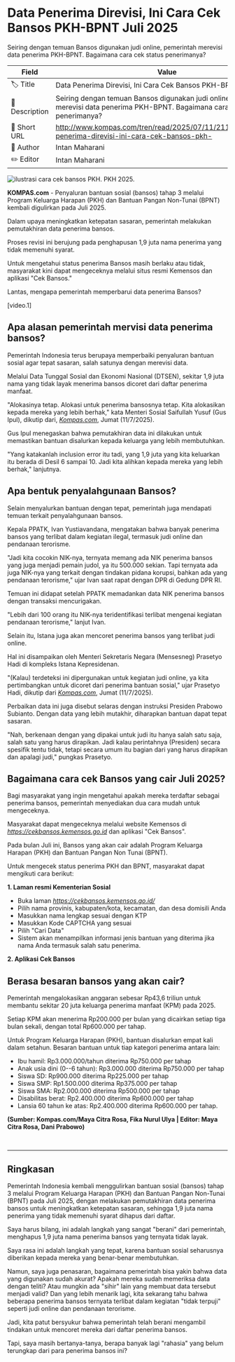 # Data Penerima Direvisi, Ini Cara Cek Bansos PKH-BPNT Juli 2025

Seiring dengan temuan Bansos digunakan judi online, pemerintah merevisi data penerima PKH-BPNT. Bagaimana cara cek status penerimanya?

| Field         | Value                                                       |
|---------------|-------------------------------------------------------------|
| 🏷️ Title       | Data Penerima Direvisi, Ini Cara Cek Bansos PKH-BPNT Juli 2025 |
| 📝 Description | Seiring dengan temuan Bansos digunakan judi online, pemerintah merevisi data penerima PKH-BPNT. Bagaimana cara cek status penerimanya? |
| 🔗 Short URL   | http://www.kompas.com/tren/read/2025/07/11/211500265/data-penerima-direvisi-ini-cara-cek-bansos-pkh- |
| 👤 Author      | Intan Maharani |
| ✏️ Editor      | Intan Maharani |

![ilustrasi cara cek bansos PKH. PKH 2025.](https://asset.kompas.com/crops/uDWXzDyjeaZVfLaCqMFKOtGALUM=/159x699:1428x1546/750x500/data/photo/2025/07/01/686332b05ef47.png)

**KOMPAS.com** - Penyaluran bantuan sosial (bansos) tahap 3 melalui Program Keluarga Harapan (PKH) dan Bantuan Pangan Non-Tunai (BPNT) kembali digulirkan pada Juli 2025. 

Dalam upaya meningkatkan ketepatan sasaran, pemerintah melakukan pemutakhiran data penerima bansos.

Proses revisi ini berujung pada penghapusan 1,9 juta nama penerima yang tidak memenuhi syarat. 

Untuk mengetahui status penerima Bansos masih berlaku atau tidak, masyarakat kini dapat mengeceknya melalui situs resmi Kemensos dan aplikasi "Cek Bansos."

Lantas, mengapa pemerintah memperbarui data penerima Bansos? 

\[video.1\]

## Apa alasan pemerintah mervisi data penerima bansos?

Pemerintah Indonesia terus berupaya memperbaiki penyaluran bantuan sosial agar tepat sasaran, salah satunya dengan merevisi data. 

Melalui Data Tunggal Sosial dan Ekonomi Nasional (DTSEN), sekitar 1,9 juta nama yang tidak layak menerima bansos dicoret dari daftar penerima manfaat. 

\"Alokasinya tetap. Alokasi untuk penerima bansosnya tetap. Kita alokasikan kepada mereka yang lebih berhak,\" kata Menteri Sosial Saifullah Yusuf (Gus Ipul), dikutip dari, [*Kompas.com*](https://www.kompas.com/jawa-barat/read/2025/07/11/090000388/bansos-pkh-dan-bpnt-tahap-3-cair-juli-2025-ini-cara-cek-nama-penerima?page=all#page2), Jumat (11/7/2025). 

Gus Ipul menegaskan bahwa pemutakhiran data ini dilakukan untuk memastikan bantuan disalurkan kepada keluarga yang lebih membutuhkan. 

\"Yang katakanlah inclusion error itu tadi, yang 1,9 juta yang kita keluarkan itu berada di Desil 6 sampai 10. Jadi kita alihkan kepada mereka yang lebih berhak,\" lanjutnya.

## Apa bentuk penyalahgunaan Bansos? 

Selain menyalurkan bantuan dengan tepat, pemerintah juga mendapati temuan terkait penyalahgunaan bansos. 

Kepala PPATK, Ivan Yustiavandana, mengatakan bahwa banyak penerima bansos yang terlibat dalam kegiatan ilegal, termasuk judi online dan pendanaan terorisme. 

\"Jadi kita cocokin NIK-nya, ternyata memang ada NIK penerima bansos yang juga menjadi pemain judol, ya itu 500.000 sekian. Tapi ternyata ada juga NIK-nya yang terkait dengan tindakan pidana korupsi, bahkan ada yang pendanaan terorisme,\" ujar Ivan saat rapat dengan DPR di Gedung DPR RI. 

Temuan ini didapat setelah PPATK memadankan data NIK penerima bansos dengan transaksi mencurigakan. 

\"Lebih dari 100 orang itu NIK-nya teridentifikasi terlibat mengenai kegiatan pendanaan terorisme,\" lanjut Ivan.

Selain itu, Istana juga akan mencoret penerima bansos yang terlibat judi online. 

Hal ini disampaikan oleh Menteri Sekretaris Negara (Mensesneg) Prasetyo Hadi di kompleks Istana Kepresidenan. 

\"(Kalau) terdeteksi ini dipergunakan untuk kegiatan judi online, ya kita pertimbangkan untuk dicoret dari penerima bantuan sosial,\" ujar Prasetyo Hadi, dikutip dari [*Kompas.com*](https://nasional.kompas.com/read/2025/07/11/16385081/istana-ancam-coret-penerima-bansos-yang-main-judi-online-dan-narkoba), Jumat (11/7/2025). 

Perbaikan data ini juga disebut selaras dengan instruksi Presiden Prabowo Subianto. Dengan data yang lebih mutakhir, diharapkan bantuan dapat tepat sasaran. 

\"Nah, berkenaan dengan yang dipakai untuk judi itu hanya salah satu saja, salah satu yang harus dirapikan. Jadi kalau perintahnya (Presiden) secara spesifik tentu tidak, tetapi secara umum itu bagian dari yang harus dirapikan dan apalagi judi,\" pungkas Prasetyo. 

## Bagaimana cara cek Bansos yang cair Juli 2025?

Bagi masyarakat yang ingin mengetahui apakah mereka terdaftar sebagai penerima bansos, pemerintah menyediakan dua cara mudah untuk mengeceknya. 

Masyarakat dapat mengeceknya melalui website Kemensos di *https://cekbansos.kemensos.go.id* dan aplikasi \"Cek Bansos\". 

Pada bulan Juli ini, Bansos yang akan cair adalah Program Keluarga Harapan (PKH) dan Bantuan Pangan Non Tunai (BPNT). 

Untuk mengecek status penerima PKH dan BPNT, masyarakat dapat mengikuti cara berikut:

**1. Laman resmi Kementerian Sosial**

- Buka laman *https://cekbansos.kemensos.go.id/*
- Pilih nama provinis, kabupaten/kota, kecamatan, dan desa domisili Anda
- Masukkan nama lengkap sesuai dengan KTP
- Masukkan Kode CAPTCHA yang sesuai
- Pilih \"Cari Data\"
- Sistem akan menampilkan informasi jenis bantuan yang diterima jika nama Anda termasuk salah satu penerima. 

**2. Aplikasi Cek Bansos**

## Berasa besaran bansos yang akan cair?

Pemerintah mengalokasikan anggaran sebesar Rp43,6 triliun untuk membantu sekitar 20 juta keluarga penerima manfaat (KPM) pada 2025. 

Setiap KPM akan menerima Rp200.000 per bulan yang dicairkan setiap tiga bulan sekali, dengan total Rp600.000 per tahap.

Untuk Program Keluarga Harapan (PKH), bantuan disalurkan empat kali dalam setahun. Besaran bantuan untuk tiap kategori penerima antara lain:

- Ibu hamil: Rp3.000.000/tahun diterima Rp750.000 per tahap
- Anak usia dini (0--6 tahun): Rp3.000.000 diterima Rp750.000 per tahap
- Siswa SD: Rp900.000 diterima Rp225.000 per tahap
- Siswa SMP: Rp1.500.000 diterima Rp375.000 per tahap
- Siswa SMA: Rp2.000.000 diterima Rp500.000 per tahap
- Disabilitas berat: Rp2.400.000 diterima Rp600.000 per tahap
- Lansia 60 tahun ke atas: Rp2.400.000 diterima Rp600.000 per tahap. 

**(Sumber: Kompas.com/Maya Citra Rosa, Fika Nurul Ulya \| Editor: Maya Citra Rosa, Dani Prabowo)**

 

---
## Ringkasan

Pemerintah Indonesia kembali menggulirkan bantuan sosial (bansos) tahap 3 melalui Program Keluarga Harapan (PKH) dan Bantuan Pangan Non-Tunai (BPNT) pada Juli 2025, dengan melakukan pemutakhiran data penerima bansos untuk meningkatkan ketepatan sasaran, sehingga 1,9 juta nama penerima yang tidak memenuhi syarat dihapus dari daftar.



Saya harus bilang, ini adalah langkah yang sangat "berani" dari pemerintah, menghapus 1,9 juta nama penerima bansos yang ternyata tidak layak.

 Saya rasa ini adalah langkah yang tepat, karena bantuan sosial seharusnya diberikan kepada mereka yang benar-benar membutuhkan.

 Namun, saya juga penasaran, bagaimana pemerintah bisa yakin bahwa data yang digunakan sudah akurat? Apakah mereka sudah memeriksa data dengan teliti? Atau mungkin ada "sihir" lain yang membuat data tersebut menjadi valid? Dan yang lebih menarik lagi, kita sekarang tahu bahwa beberapa penerima bansos ternyata terlibat dalam kegiatan "tidak terpuji" seperti judi online dan pendanaan terorisme.

 Jadi, kita patut bersyukur bahwa pemerintah telah berani mengambil tindakan untuk mencoret mereka dari daftar penerima bansos.

 Tapi, saya masih bertanya-tanya, berapa banyak lagi "rahasia" yang belum terungkap dari para penerima bansos ini?
